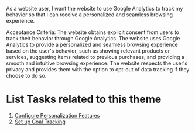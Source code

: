 As a website user, I want the website to use Google Analytics to track my behavior so that I can receive a 
personalized and seamless browsing experience.


Acceptance Criteria:
The website obtains explicit consent from users to track their behavior through Google Analytics.
The website uses Google Analytics to provide a personalized and seamless browsing experience based on the user's 
behavior, such as showing relevant products or services, suggesting items related to previous purchases, and providing
a smooth and intuitive browsing experience.
The website respects the user's privacy and provides them with the option to opt-out of data tracking if they choose 
to do so.



# List Tasks related to this theme
1. [Configure Personalization Features](https://github.com/tawana0518/mywebclass-agile-docs/blob/main/documentation/theme_1:MyWebClass_Website_Development/initiative/Epic2/User_Story3/Tasks/task1_2_5.md)
2. [Set up Goal Tracking](https://github.com/tawana0518/mywebclass-agile-docs/blob/main/documentation/theme_1:MyWebClass_Website_Development/initiative/Epic2/User_Story3/Tasks/task1_2_6.md)
